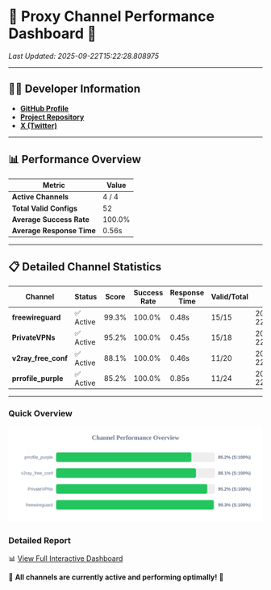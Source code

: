 # 🌟 Proxy Channel Performance Dashboard 🌟

_Last Updated: 2025-09-22T15:22:28.808975_

---

## 👩‍💻 Developer Information

- **[GitHub Profile](https://github.com/4n0nymou3)**  
- **[Project Repository](https://github.com/4n0nymou3/multi-proxy-config-fetcher)**  
- **[X (Twitter)](https://x.com/4n0nymou3)**  

---

## 📊 Performance Overview

| Metric                | Value       |
|-----------------------|-------------|
| **Active Channels**   | 4 / 4       |
| **Total Valid Configs** | 52          |
| **Average Success Rate** | 100.0%      |
| **Average Response Time** | 0.56s       |

---

## 📋 Detailed Channel Statistics

| Channel          | Status     | Score  | Success Rate | Response Time | Valid/Total | Last Success               |
|------------------|------------|--------|--------------|---------------|-------------|----------------------------|
| **freewireguard**  | ✅ Active  | 99.3%  | 100.0% | 0.48s         | 15/15       | 2025-09-22T15:22:28.807142 |
| **PrivateVPNs**  | ✅ Active  | 95.2%  | 100.0% | 0.45s         | 15/18       | 2025-09-22T15:22:28.295330 |
| **v2ray_free_conf**  | ✅ Active  | 88.1%  | 100.0% | 0.46s         | 11/20       | 2025-09-22T15:22:27.811859 |
| **prrofile_purple**  | ✅ Active  | 85.2%  | 100.0% | 0.85s         | 11/24       | 2025-09-22T15:22:27.296469 |

---

### Quick Overview
<div align="center">
  <a href="https://raw.githubusercontent.com/nullluser/NullRepo/refs/heads/main/assets/channel_stats_chart.svg">
    <img src="https://raw.githubusercontent.com/nullluser/NullRepo/refs/heads/main/assets/channel_stats_chart.svg" alt="Source Performance Statistics" width="800">
  </a>
</div>

### Detailed Report
📊 [View Full Interactive Dashboard](https://htmlpreview.github.io/?https://github.com/nullluser/NullRepo/blob/main/assets/performance_report.html)

🎉 **All channels are currently active and performing optimally!** 🎉
